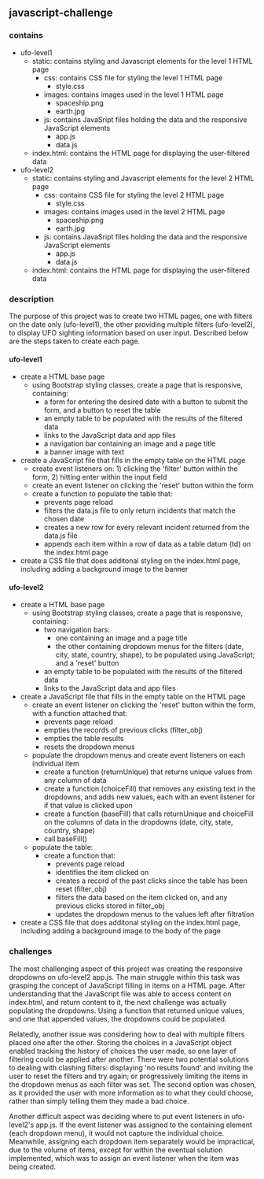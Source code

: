 ## javascript-challenge

### contains
- ufo-level1
    - static: contains styling and Javascript elements for the level 1 HTML page
        - css: contains CSS file for styling the level 1 HTML page
            - style.css
        - images: contains images used in the level 1 HTML page
            - spaceship.png
            - earth.jpg
        - js: contains JavaSript files holding the data and the responsive JavaScript elements
            - app.js
            - data.js
    - index.html: contains the HTML page for displaying the user-filtered data
- ufo-level2
    - static: contains styling and Javascript elements for the level 2 HTML page
        - css: contains CSS file for styling the level 2 HTML page
            - style.css
        - images: contains images used in the level 2 HTML page
            - spaceship.png
            - earth.jpg
        - js: contains JavaSript files holding the data and the responsive JavaScript elements
            - app.js
            - data.js
    - index.html: contains the HTML page for displaying the user-filtered data

### description

The purpose of this project was to create two HTML pages, one with filters on the date only (ufo-level1), the other providing multiple filters (ufo-level2), to display UFO sighting information based on user input. Described below are the steps taken to create each page.

#### ufo-level1

- create a HTML base page
    - using Bootstrap styling classes, create a page that is responsive, containing:
        - a form for entering the desired date with a button to submit the form, and a button to reset the table
        - an empty table to be populated with the results of the filtered data
        - links to the JavaScript data and app files
        - a navigation bar containing an image and a page title
        - a banner image with text
- create a JavaScript file that fills in the empty table on the HTML page
    - create event listeners on: 1) clicking the 'filter' button within the form, 2) hitting enter within the input field
    - create an event listener on clicking the 'reset' button within the form
    - create a function to populate the table that:
        - prevents page reload
        - filters the data.js file to only return incidents that match the chosen date
        - creates a new row for every relevant incident returned from the data.js file
        - appends each item within a row of data as a table datum (td) on the index.html page
- create a CSS file that does additonal styling on the index.html page, including adding a background image to the banner

#### ufo-level2

- create a HTML base page
    - using Bootstrap styling classes, create a page that is responsive, containing:
        - two navigation bars:
            - one containing an image and a page title
            - the other containing dropdown menus for the filters (date, city, state, country, shape), to be populated using JavaScript; and a 'reset' button
        - an empty table to be populated with the results of the filtered data
        - links to the JavaScript data and app files
- create a JavaScript file that fills in the empty table on the HTML page
    - create an event listener on clicking the 'reset' button within the form, with a function attached that:
        - prevents page reload
        - empties the records of previous clicks (filter_obj)
        - empties the table results
        - resets the dropdown menus
    - populate the dropdown menus and create event listeners on each individual item
        - create a function (returnUnique) that returns unique values from any column of data
        - create a function (choiceFill) that removes any existing text in the dropdowns, and adds new values, each with an event listener for if that value is clicked upon
        - create a function (baseFill) that calls returnUnique and choiceFill on the columns of data in the dropdowns (date, city, state, country, shape)
        - call baseFill()
    - populate the table:
        - create a function that:
            - prevents page reload
            - identifies the item clicked on
            - creates a record of the past clicks since the table has been reset (filter_obj)
            - filters the data based on the item clicked on, and any previous clicks stored in filter_obj
            - updates the dropdown menus to the values left after filtration
- create a CSS file that does additonal styling on the index.html page, including adding a background image to the body of the page

### challenges

The most challenging aspect of this project was creating the responsive dropdowns on ufo-level2 app.js. The main struggle within this task was grasping the concept of JavaScript filling in items on a HTML page. After understanding that the JavaScript file was able to access content on index.html, and return content to it, the next challenge was actually populating the dropdowns. Using a function that returned unique values, and one that appended values, the dropdowns could be populated.

Relatedly, another issue was considering how to deal with multiple filters placed one after the other. Storing the choices in a JavaScript object enabled tracking the history of choices the user made, so one layer of filtering could be applied after another. There were two potential solutions to dealing with clashing filters: displaying 'no results found' and inviting the user to reset the filters and try again; or progressively limiting the items in the dropdown menus as each filter was set. The second option was chosen, as it provided the user with more information as to what they could choose, rather than simply telling them they made a bad choice. 

Another difficult aspect was deciding where to put event listeners in ufo-level2's app.js. If the event listener was assigned to the containing element (each dropdown menu), it would not capture the individual choice. Meanwhile, assigning each dropdown item separately would be impractical, due to the volume of items, except for within the eventual solution implemented, which was to assign an event listener when the item was being created. 